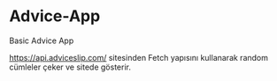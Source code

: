 # Advice-App
Basic Advice App

https://api.adviceslip.com/ sitesinden Fetch yapısını kullanarak random cümleler çeker ve sitede gösterir. 
